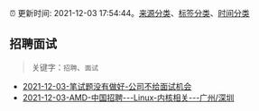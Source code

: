 :alarm_clock: 更新时间: 2021-12-03 17:54:44。[来源分类](../README.md)、[标签分类](../TAGS.md)、[时间分类](../TIMELINE.md)

## 招聘面试


> 关键字：`招聘`、`面试`



- [2021-12-03-笔试题没有做好-公司不给面试机会](https://www.v2ex.com/t/819943) 
- [2021-12-03-AMD-中国招聘---Linux-内核相关---广州/深圳](https://www.v2ex.com/t/819917) 